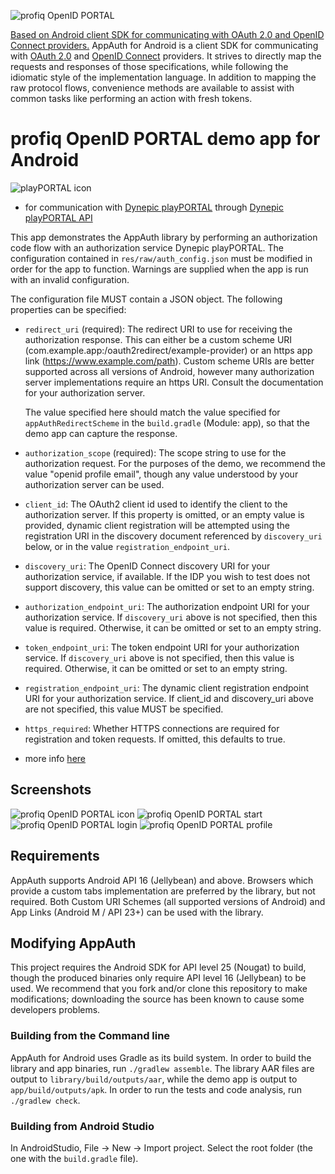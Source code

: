 ![profiq OpenID PORTAL](/readmeGraphic/profiqLogo.png "profiq OpenID PORTAL")

[Based on Android client SDK for communicating with OAuth 2.0 and OpenID Connect providers.](https://openid.github.io/AppAuth-Android)
AppAuth for Android is a client SDK for communicating with
[OAuth 2.0](https://tools.ietf.org/html/rfc6749) and
[OpenID Connect](http://openid.net/specs/openid-connect-core-1_0.html) providers.
It strives to
directly map the requests and responses of those specifications, while following
the idiomatic style of the implementation language. In addition to mapping the
raw protocol flows, convenience methods are available to assist with common
tasks like performing an action with fresh tokens.

# profiq OpenID PORTAL demo app for Android
 ![playPORTAL icon](/readmeGraphic/playPORTAL.png "playPORTAL icon")
 - for communication with [Dynepic playPORTAL](https://partner.iokids.net) through [Dynepic playPORTAL API](https://github.com/Dynepic/api-documentation)
  
This app demonstrates the AppAuth library by performing an authorization code
flow with an authorization service Dynepic playPORTAL. The configuration contained in `res/raw/auth_config.json`
must be modified in order for the app to function. Warnings are supplied when the app is run
with an invalid configuration.

The configuration file MUST contain a JSON object. The following properties can be specified:

  - `redirect_uri` (required): The redirect URI to use for receiving the authorization response.
    This can either be a custom scheme URI (com.example.app:/oauth2redirect/example-provider) or 
    an https app link (https://www.example.com/path). Custom scheme URIs are better supported 
    across all versions of Android, however many authorization server implementations require an 
    https URI. Consult the documentation for your authorization server.

    The value specified here should match the value specified for `appAuthRedirectScheme` in the
    `build.gradle` (Module: app), so that the demo app can capture the response.

  - `authorization_scope` (required): The scope string to use for the authorization request.
    For the purposes of the demo, we recommend the value "openid profile email", though any value
    understood by your authorization server can be used.

  - `client_id`: The OAuth2 client id used to identify the client to the authorization server.
    If this property is omitted, or an empty value is provided, dynamic client
    registration will be attempted using the registration URI in the discovery document referenced by
    `discovery_uri` below, or in the value `registration_endpoint_uri`.

  - `discovery_uri`: The OpenID Connect discovery URI for your authorization service, if available.
    If the IDP you wish to test does not support discovery, this value can be omitted or set
    to an empty string.

  - `authorization_endpoint_uri`: The authorization endpoint URI for your authorization service. If
    `discovery_uri` above is not specified, then this value is required. Otherwise, it can be
    omitted or set to an empty string.

  - `token_endpoint_uri`: The token endpoint URI for your authorization service. If `discovery_uri`
    above is not specified, then this value is required. Otherwise, it can be omitted or set to
    an empty string.

  - `registration_endpoint_uri`: The dynamic client registration endpoint URI for your authorization
    service. If client_id and discovery_uri above are not specified, this value MUST be specified.

  - `https_required`: Whether HTTPS connections are required for registration and token requests.
    If omitted, this defaults to true.

  - more info [here](https://github.com/openid/AppAuth-Android/blob/master/app/README-Gluu.md)
  
## Screenshots

![profiq OpenID PORTAL icon](/readmeGraphic/Screenshot_2018-07-18-18-14-37-611_com.miui.securitycenter.png "profiq OpenID icon")
![profiq OpenID PORTAL start](/readmeGraphic/Screenshot_2018-07-18-18-02-56-042_net.openid.appauthdemo.png "profiq OpenID start")
![profiq OpenID PORTAL login](/readmeGraphic/Screenshot_2018-07-18-18-03-03-838_com.chrome.beta.png "profiq OpenID login")
![profiq OpenID PORTAL profile](/readmeGraphic/Screenshot_2018-07-18-18-03-17-598_net.openid.appauthdemo.png "profiq OpenID profile")

## Requirements

AppAuth supports Android API 16 (Jellybean) and above. Browsers which provide a custom tabs
implementation are preferred by the library, but not required.
Both Custom URI Schemes (all supported versions of Android) and App Links (Android M / API 23+) can
be used with the library.

## Modifying AppAuth

This project requires the Android SDK for API level 25 (Nougat) to build,
though the produced binaries only require API level 16 (Jellybean) to be
used. We recommend that you fork and/or clone this repository to make
modifications; downloading the source has been known to cause some developers
problems.

### Building from the Command line

AppAuth for Android uses Gradle as its build system. In order to build
the library and app binaries, run `./gradlew assemble`.
The library AAR files are output to `library/build/outputs/aar`, while the
demo app is output to `app/build/outputs/apk`.
In order to run the tests and code analysis, run `./gradlew check`.

### Building from Android Studio

In AndroidStudio, File -> New -> Import project. Select the root folder
(the one with the `build.gradle` file).
